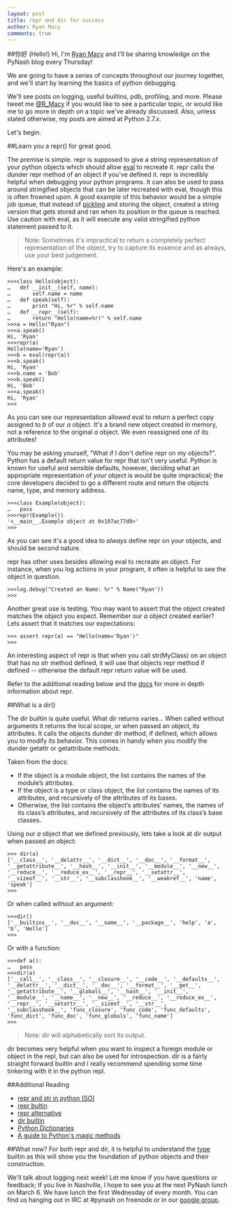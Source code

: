 ```yaml
---
layout: post
title: repr and dir for success
author: Ryan Macy
comments: true
---
```


##你好 (Hello!)
Hi, I'm [Ryan Macy](http://hackery.io) and I'll be sharing knowledge on the PyNash blog every Thursday!

We are going to have a series of concepts throughout our journey together, and we'll start by learning the basics of python debugging.

We'll see posts on logging, useful builtins, pdb, profiling, and more. Please tweet me [@R_Macy](https://twitter.com/R_Macy) if you would like to see a particular topic, or would like me to go more in depth on a topic we've already discussed. Also, unless stated otherwise, my posts are aimed at Python 2.7.x.

Let's begin.

##Learn you a repr() for great good.

The premise is simple. repr is supposed to give a string representation of your python objects which should allow [eval](http://docs.python.org/2/library/functions.html#eval) to recreate it. repr calls the dunder repr method of an object if you've defined it. repr is incredibly helpful when debugging your python programs. It can also be used to pass around stringified objects that can be later recreated with eval, though this is often frowned upon. A good example of this behavior would be a simple job queue, that instead of [pickling](http://docs.python.org/2/library/pickle.html) and storing the object, created a string version that gets stored and ran when its position in the queue is reached. Use caution with eval, as it will execute any valid stringified python statement passed to it.


>Note: Sometimes it's impractical to return a completely perfect representation of the object, try to capture its essence and as always, use your best judgement.


Here's an example:

 	>>>class Hello(object):
	…	def __init__(self, name):
	…		self.name = name
	…	def speak(self):
	…		print "Hi, %r" % self.name
	…	def __repr__(self):
	…		return "Hello(name=%r)" % self.name
	>>>a = Hello("Ryan")
	>>>a.speak()
	Hi, 'Ryan'
	>>>repr(a)
	Hello(name='Ryan')
	>>>b = eval(repr(a))
	>>>b.speak()
	Hi, 'Ryan'
	>>>b.name = 'Bob'
	>>>b.speak()
	Hi, 'Bob'
	>>>a.speak()
	Hi, 'Ryan'
	>>>

As you can see our representation allowed eval to return a perfect copy assigned to _b_ of our _a_ object. It's a brand new object created in memory, not a reference to the original _a_ object. We even reassigned one of its attributes!

You may be asking yourself, "What if I don't define repr on my objects?". Python has a default return value for repr that isn't very useful. Python is known for useful and sensible defaults, however, deciding what an appropriate representation of _your_ object is would be quite impractical; the core developers decided to go a different route and return the objects name, type, and memory address.

	>>>class Example(object):
	…	pass
	>>>repr(Example())
	'<__main__.Example object at 0x107ac77d0>'
	>>>

As you can see it's a good idea to _always_ define repr on your objects, and should be second nature.

repr has other uses besides allowing eval to recreate an object. For instance, when you log actions in your program, it often is helpful to see the object in question.

	>>>log.debug("Created an Name: %r" % Name("Ryan'))
	>>>

Another great use is testing. You may want to assert that the object created matches the object you expect. Remember our _a_ object created earlier? Lets assert that it matches our expectations:

	>>> assert repr(a) == "Hello(name='Ryan')"
	>>>

An interesting aspect of repr is that when you call str(MyClass) on an object that has no str method defined, it will use that objects repr method if defined -- otherwise the default repr return value will be used.

Refer to the additional reading below and the [docs](http://docs.python.org/2.7) for more in depth information about repr.

##What is a dir()

The dir builtin is quite useful. What dir returns varies… When called without arguments it returns the local scope, or when passed an object, its attributes. It calls the objects dunder dir method, if defined, which allows you to modify its behavior. This comes in handy when you modify the dunder getattr or getattribute methods.

Taken from the docs:

- If the object is a module object, the list contains the names of the module’s attributes.
- If the object is a type or class object, the list contains the names of its attributes, and recursively of the attributes of its bases.
- Otherwise, the list contains the object’s attributes’ names, the names of its class’s attributes, and recursively of the attributes of its class’s base classes.

Using our _a_ object that we defined previously, lets take a look at dir output when passed an object:

	>>> dir(a)
	['__class__', '__delattr__', '__dict__', '__doc__', '__format__', '__getattribute__', '__hash__', '__init__', '__module__', '__new__', '__reduce__', '__reduce_ex__', '__repr__', '__setattr__', '__sizeof__', '__str__', '__subclasshook__', '__weakref__', 'name', 'speak']
	>>>

Or when called without an argument:

	>>>dir()
	['__builtins__', '__doc__', '__name__', '__package__', 'help', 'a', 'b', 'Hello']
	>>>

Or with a function:

	>>>def a():
	…	pass
	>>>dir(a)
	['__call__', '__class__', '__closure__', '__code__', '__defaults__', '__delattr__', '__dict__', '__doc__', '__format__', '__get__', '__getattribute__', '__globals__', '__hash__', '__init__', '__module__', '__name__', '__new__', '__reduce__', '__reduce_ex__', '__repr__', '__setattr__', '__sizeof__', '__str__', '__subclasshook__', 'func_closure', 'func_code', 'func_defaults', 'func_dict', 'func_doc', 'func_globals', 'func_name']
	>>>


> Note: dir will alphabetically sort its output.


dir becomes very helpful when you want to inspect a foreign module or object in the repl, but can also be used for introspection. dir is a fairly straight forward builtin and I really recommend spending some time tinkering with it in the python repl.

##Additional Reading
- [repr and str in python (SO)](http://stackoverflow.com/questions/1436703/difference-between-str-and-repr-in-python)
- [repr bultin](http://docs.python.org/2/library/functions.html#repr)
- [repr alternative](http://docs.python.org/2.7/library/repr.html)
- [dir builtin](http://docs.python.org/2/library/functions.html#dir)
- [Python Dictionaries](http://docs.python.org/2/tutorial/datastructures.html#dictionaries)
- [A guide to Python's magic methods](http://www.rafekettler.com/magicmethods.html)

##What now?
For both repr and dir, it is helpful to understand the [type](http://docs.python.org/2/library/functions.html#type) builtin as this will show you the foundation of python objects and their construction.

We'll talk about logging next week! Let me know if you have questions or feedback; If you live in Nashville, I hope to see you at the next PyNash lunch on March 6. We have lunch the first Wednesday of every month. You can find us hanging out in IRC at #pynash on freenode or in our [google group](groups.google.com/group/pynash).




